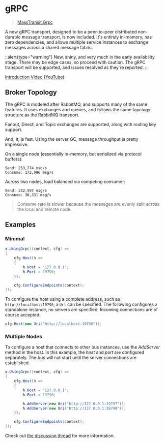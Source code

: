 # gRPC

> [MassTransit.Grpc](https://www.nuget.org/packages/MassTransit.Grpc) 

A new gRPC transport, designed to be a peer-to-peer distributed non-durable message transport, is now included. It's entirely in-memory, has zero dependencies, and allows multiple service instances to exchange messages across a shared message fabric.

::alert{type="warning"}
New, shiny, and very much in the early availability stage. There may be edge cases, so proceed with caution. The gRPC transport will be supported, and issues resolved as they're reported.
::

[Introduction Video (YouTube)](https://youtu.be/ChtpCM3N5a8)

## Broker Topology

The gRPC is modeled after RabbitMQ, and supports many of the same features. It uses exchanges and queues, and follows the same topology structure as the RabbitMQ transport.

Fanout, Direct, and Topic exchanges are supported, along with routing key support.

And, it, is fast. Using the server GC, message throughput is pretty impressive.

On a single node (essentially in-memory, but serialized via protocol buffers):

```
Send: 253,774 msg/s
Consume: 172,996 msg/s
```

Across two nodes, load balanced via competing consumer:
```
Send: 232,597 msg/s
Consume: 36,331 msg/s
```

> Consume rate is slower because the messages are evenly split across the local and remote node.

## Examples

### Minimal

```csharp
x.UsingGrpc((context, cfg) =>
{
    cfg.Host(h =>
    {
        h.Host = "127.0.0.1";
        h.Port = 19796;
    });

    cfg.ConfigureEndpoints(context);
});
```

To configure the host using a complete address, such as `http://localhost:19796`, a `Uri` can be specified. The following configures a standalone instance, no servers are specified. Incoming connections are of course accepted.

```csharp
cfg.Host(new Uri("http://localhost:19796"));
```

### Multiple Nodes

To configure a host that connects to other bus instances, use the _AddServer_ method in the host. In this example, the _host_ and _port_ are configured separately. The bus will not start until the server connections are established.

```csharp
x.UsingGrpc((context, cfg) =>
{
    cfg.Host(h =>
    {
        h.Host = "127.0.0.1";
        h.Port = 19796;

        h.AddServer(new Uri("http://127.0.0.1:19797"));
        h.AddServer(new Uri("http://127.0.0.1:19798"));
    });

    cfg.ConfigureEndpoints(context);
});
```

Check out [the discussion thread](https://github.com/MassTransit/MassTransit/discussions/2455) for more information.
